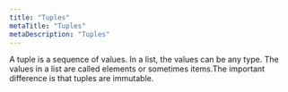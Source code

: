 ```yaml
---
title: "Tuples"
metaTitle: "Tuples"
metaDescription: "Tuples"
---
```


A tuple is a sequence of values. In a list, the values can be any type. The values in a list are called elements or sometimes items.The important difference is that tuples are immutable.